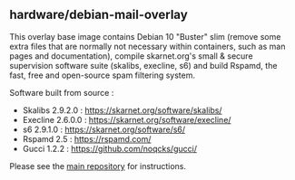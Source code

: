 ## hardware/debian-mail-overlay

This overlay base image contains Debian 10 "Buster" slim (remove some extra files that are normally not necessary within containers, such as man pages and documentation), compile skarnet.org's small & secure supervision software suite (skalibs, execline, s6) and build Rspamd, the fast, free and open-source spam filtering system.

Software built from source :

* Skalibs 2.9.2.0 : https://skarnet.org/software/skalibs/
* Execline 2.6.0.0 : https://skarnet.org/software/execline/
* s6 2.9.1.0 : https://skarnet.org/software/s6/
* Rspamd 2.5 : https://rspamd.com/
* Gucci 1.2.2 : https://github.com/noqcks/gucci/

Please see the [main repository](https://github.com/hardware/mailserver) for instructions.
